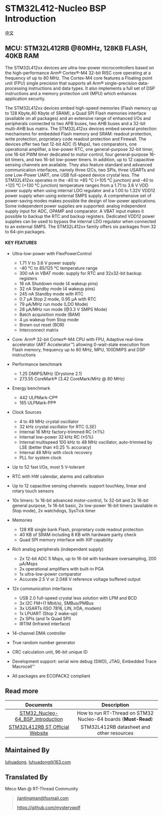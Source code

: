 # STM32L412-Nucleo BSP Introduction

[中文](README_zh.md) 

## MCU: STM32L412RB @80MHz, 128KB FLASH,  40KB RAM

The STM32L412xx devices are ultra-low-power microcontrollers based on the high-performance Arm® Cortex®-M4 32-bit RISC core operating at a frequency of up to 80 MHz. The Cortex-M4 core features a Floating point unit (FPU) single precision that supports all Arm® single-precision data-processing instructions and data types. It also implements a full set of DSP instructions and a memory protection unit (MPU) which enhances application security.

The STM32L412xx devices embed high-speed memories (Flash memory up to 128 Kbyte,40 Kbyte of SRAM), a Quad SPI Flash memories interface (available on all packages) and an extensive range of enhanced I/Os and peripherals connected to two APB buses, two AHB buses and a 32-bit multi-AHB bus matrix.
The STM32L412xx devices embed several protection mechanisms for embedded Flash memory and SRAM: readout protection, write protection, proprietary code readout protection and Firewall.
The devices offer two fast 12-bit ADC (5 Msps), two comparators, one operational amplifier, a low-power RTC, one general-purpose 32-bit timer, one 16-bit PWM timer dedicated to motor control, four general-purpose 16-bit timers, and two 16-bit low-power timers.
In addition, up to 12 capacitive sensing channels are available.
They also feature standard and advanced communication interfaces, namely three I2Cs, two SPIs, three USARTs and one Low-Power UART, one USB full-speed device crystal less.
The STM32L412xx operates in the -40 to +85 °C (+105 °C junction) and -40 to +125 °C (+130 °C junction) temperature ranges from a 1.71 to 3.6 V VDD power supply when using internal LDO regulator and a 1.00 to 1.32V VDD12 power supply when using external SMPS supply. A comprehensive set of power-saving modes makes possible the design of low-power applications.
Some independent power supplies are supported: analog independent supply input for ADC, OPAMP and comparator. A VBAT input makes it possible to backup the RTC and backup registers. Dedicated VDD12 power supplies can be used to bypass the internal LDO regulator when connected to an external SMPS.
The STM32L412xx family offers six packages from 32 to 64-pin packages.

#### KEY FEATURES

- Ultra-low-power with FlexPowerControl
  - 1.71 V to 3.6 V power supply
  - -40 °C to 85/125 °C temperature range
  - 300 nA in VBAT mode: supply for RTC and 32x32-bit backup registers
  - 16 nA Shutdown mode (4 wakeup pins)
  - 32 nA Standby mode (4 wakeup pins)
  - 245 nA Standby mode with RTC
  - 0.7 µA Stop 2 mode, 0.95 µA with RTC
  - 79 µA/MHz run mode (LDO Mode)
  - 28 μA/MHz run mode (@3.3 V SMPS Mode)
  - Batch acquisition mode (BAM)
  - 4 µs wakeup from Stop mode
  - Brown out reset (BOR)
  - Interconnect matrix
- Core: Arm® 32-bit Cortex®-M4 CPU with FPU, Adaptive real-time accelerator (ART Accelerator™) allowing 0-wait-state execution from Flash memory, frequency up to 80 MHz, MPU, 100DMIPS and DSP instructions
- Performance benchmark
  - 1.25 DMIPS/MHz (Drystone 2.1)
  - 273.55 CoreMark® (3.42 CoreMark/MHz @ 80 MHz)
- Energy benchmark
  - 442 ULPMark-CP®
  - 165 ULPMark-PP®
- Clock Sources
  - 4 to 48 MHz crystal oscillator
  - 32 kHz crystal oscillator for RTC (LSE)
  - Internal 16 MHz factory-trimmed RC (±1%)
  - Internal low-power 32 kHz RC (±5%)
  - Internal multispeed 100 kHz to 48 MHz oscillator, auto-trimmed by LSE (better than ±0.25 % accuracy)
  - Internal 48 MHz with clock recovery
  - PLL for system clock
- Up to 52 fast I/Os, most 5 V-tolerant
- RTC with HW calendar, alarms and calibration
- Up to 12 capacitive sensing channels: support touchkey, linear and rotary touch sensors
- 10x timers: 1x 16-bit advanced motor-control, 1x 32-bit and 2x 16-bit general purpose, 1x 16-bit basic, 2x low-power 16-bit timers (available in Stop mode), 2x watchdogs, SysTick timer

- Memories
  - 128 KB single bank Flash, proprietary code readout protection
  - 40 KB of SRAM including 8 KB with hardware parity check
  - Quad SPI memory interface with XIP capability
- Rich analog peripherals (independent supply)
  - 2x 12-bit ADC 5 Msps, up to 16-bit with hardware oversampling, 200 µA/Msps
  - 2x operational amplifiers with built-in PGA
  - 1x ultra-low-power comparator
  - Accurate 2.5 V or 2.048 V reference voltage buffered output
- 12x communication interfaces
  - USB 2.0 full-speed crystal less solution with LPM and BCD
  - 3x I2C FM+(1 Mbit/s), SMBus/PMBus
  - 3x USARTs (ISO 7816, LIN, IrDA, modem)
  - 1x LPUART (Stop 2 wake-up)
  - 2x SPIs (and 1x Quad SPI)
  - IRTIM (Infrared interface)
- 14-channel DMA controller
- True random number generator
- CRC calculation unit, 96-bit unique ID
- Development support: serial wire debug (SWD), JTAG, Embedded Trace Macrocell™
- All packages are ECOPACK2 compliant



## Read more

|                          Documents                           |                         Description                          |
| :----------------------------------------------------------: | :----------------------------------------------------------: |
| [STM32_Nucleo-64_BSP_Introduction](../docs/en/STM32_Nucleo-64_BSP_Introduction.md) | How to run RT-Thread on STM32 Nucleo-64 boards (**Must-Read**) |
| [STM32L412RB ST Official Website](https://www.st.com/en/microcontrollers-microprocessors/stm32l412rb.html#documentation) |          STM32L412RB datasheet and other resources           |



## Maintained By

[luhuadong](https://github.com/luhuadong), luhuadong@163.com



## Translated By

Meco Man @ RT-Thread Community

> jiantingman@foxmail.com 
>
> https://github.com/mysterywolf